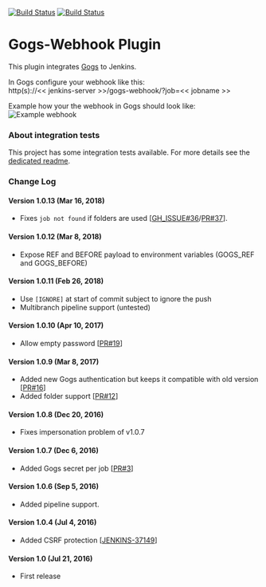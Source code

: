 [![Build Status](https://ci.jenkins.io/buildStatus/icon?job=Plugins/gogs-webhook-plugin/master)](https://ci.jenkins.io/blue/organizations/jenkins/Plugins%2Fgogs-webhook-plugin/activity/) [![Build Status](https://travis-ci.org/jenkinsci/gogs-webhook-plugin.svg?branch=master)](https://travis-ci.org/jenkinsci/gogs-webhook-plugin)

Gogs-Webhook Plugin
===================

This plugin integrates [Gogs](https://gogs.io/) to Jenkins.<br>

In Gogs configure your webhook like this:<br>
http(s)://<< jenkins-server >>/gogs-webhook/?job=<< jobname >>

Example how your the webhook in Gogs should look like:
![Example webhook](https://github.com/jenkinsci/gogs-webhook-plugin/raw/master/bin/gogs-webhook-screenshot.png)

### About integration tests

This project has some integration tests available. For more details see the [dedicated readme](about_integration_tests.md).

### Change Log
#### Version 1.0.13 (Mar 16, 2018)
- Fixes `job not found` if folders are used [[GH_ISSUE#36](https://github.com/jenkinsci/gogs-webhook-plugin/issues/36)/[PR#37](https://github.com/jenkinsci/gogs-webhook-plugin/pull/37)].

#### Version 1.0.12 (Mar 8, 2018)
- Expose REF and BEFORE payload to environment variables (GOGS_REF and GOGS_BEFORE) 

#### Version 1.0.11 (Feb 26, 2018)
- Use `[IGNORE]` at start of commit subject to ignore the push
- Multibranch pipeline support (untested)

#### Version 1.0.10 (Apr 10, 2017)
- Allow empty password [[PR#19](https://github.com/jenkinsci/gogs-webhook-plugin/pull/19)]

#### Version 1.0.9 (Mar 8, 2017)
- Added new Gogs authentication but keeps it compatible with old version [[PR#16](https://github.com/jenkinsci/gogs-webhook-plugin/pull/16)]
- Added folder support [[PR#12](https://github.com/jenkinsci/gogs-webhook-plugin/pull/12)]

#### Version 1.0.8 (Dec 20, 2016)
- Fixes impersonation problem of v1.0.7

#### Version 1.0.7 (Dec 6, 2016)
- Added Gogs secret per job [[PR#3](https://github.com/jenkinsci/gogs-webhook-plugin/pull/3)]

#### Version 1.0.6 (Sep 5, 2016)
- Added pipeline support.

#### Version 1.0.4 (Jul 4, 2016)
- Added CSRF protection [[JENKINS-37149](https://issues.jenkins-ci.org/browse/JENKINS-37149)]

#### Version 1.0 (Jul 21, 2016)
- First release
